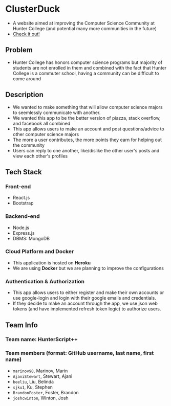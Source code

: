 # ClusterDuck

- A website aimed at improving the Computer Science Community at Hunter College (and potential many more communities in the future)
- [Check it out!](https://cluster-duck.herokuapp.com)

## Problem

- Hunter College has honors computer science programs but majority of students are not enrolled in them and
combined with the fact that Hunter College is a commuter school, having a community can be difficult to come around

## Description

- We wanted to make something that will allow computer science majors to seemlessly communicate with another.
- We wanted this app to be the better version of piazza, stack overflow, and facebook all combined
- This app allows users to make an account and post questions/advice to other computer science majors
- The more a user contributes, the more points they earn for helping out the community
- Users can reply to one another, like/dislike the other user's posts and view each other's profiles

## Tech Stack

### Front-end

- React.js
- Bootstrap

### Backend-end

- Node.js
- Express.js
- DBMS: MongoDB

### Cloud Platform and Docker

- This application is hosted on **Heroku**  
- We are using **Docker** but we are planning to improve the configurations

### Authentication & Authorization

- This app allows users to either register and make their own accounts or use google-login and login with their google emails and credentials.
- If they decide to make an account through the app, we use json web tokens (and have implemented refresh token logic) to authorize users.

## Team Info

### Team name: HunterScript++

### Team members (format: GitHub username, last name, first name)

- `marinov98`, Marinov, Marin
- `AjaniStewart`, Stewart, Ajani
- `beeliu`, Liu, Belinda
- `sjku1`, Ku, Stephen
- `BrandonFoster`, Foster, Brandon
- `joshcwinton`, Winton, Josh

